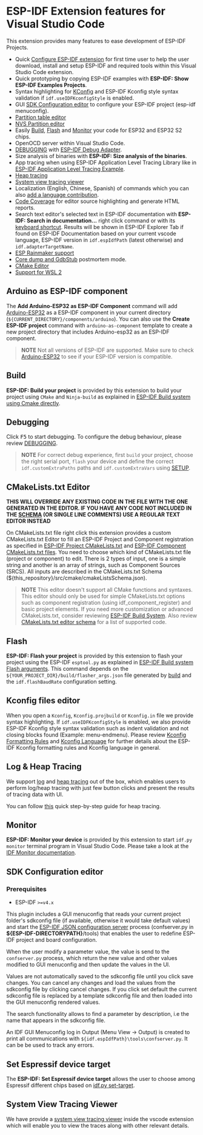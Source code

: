 # ESP-IDF Extension features for Visual Studio Code

This extension provides many features to ease development of ESP-IDF Projects.

- Quick [Configure ESP-IDF extension](./SETUP.md) for first time user to help the user download, install and setup ESP-IDF and required tools within this Visual Studio Code extension.
- Quick prototyping by copying ESP-IDF examples with **ESP-IDF: Show ESP-IDF Examples Projects**.
- Syntax highlighting for [KConfig](#Kconfig-files-editor) and ESP-IDF Kconfig style syntax validation if `idf.useIDFKconfigStyle` is enabled.
- GUI [SDK Configuration editor](#SDK-Configuration-editor) to configure your ESP-IDF project (esp-idf menuconfig).
- [Partition table editor](./PARTITION_TABLE_EDITOR.md)
- [NVS Partition editor](./NVS_PARTITION_EDITOR.md)
- Easily [Build](#Build), [Flash](#Flash) and [Monitor](#Monitor) your code for ESP32 and ESP32 S2 chips.
- OpenOCD server within Visual Studio Code.
- [DEBUGGING](./DEBUGGING.md) with [ESP-IDF Debug Adapter](https://github.com/espressif/esp-debug-adapter).
- Size analysis of binaries with **ESP-IDF: Size analysis of the binaries**.
- App tracing when using ESP-IDF Application Level Tracing Library like in [ESP-IDF Application Level Tracing Example](https://github.com/espressif/esp-idf/tree/master/examples/system/app_trace_to_host).
- [Heap tracing](./HEAP_TRACING.md)
- [System view tracing viewer](./SYS_VIEW_TRACING_VIEWER.md)
- Localization (English, Chinese, Spanish) of commands which you can also [add a language contribution](./LANG_CONTRIBUTE.md).
- [Code Coverage](./COVERAGE.md) for editor source highlighting and generate HTML reports.
- Search text editor's selected text in ESP-IDF documentation with **ESP-IDF: Search in documentation...** right click command or with its [keyboard shortcut](#Available-commands). Results will be shown in ESP-IDF Explorer Tab if found on ESP-IDF Documentation based on your current vscode language, ESP-IDF version in `idf.espIdfPath` (latest otherwise) and `idf.adapterTargetName`.
- [ESP Rainmaker support](./ESP_RAINMAKER.md)
- [Core dump and GdbStub](./POSTMORTEM.md) postmortem mode.
- [CMake Editor](#CMake-Editor)
- [Support for WSL 2](./WSL.md)

## Arduino as ESP-IDF component

The **Add Arduino-ESP32 as ESP-IDF Component** command will add [Arduino-ESP32](https://github.com/espressif/arduino-esp32) as a ESP-IDF component in your current directory (`${CURRENT_DIRECTORY}/components/arduino`). You can also use the **Create ESP-IDF project** command with `arduino-as-component` template to create a new project directory that includes Arduino-esp32 as an ESP-IDF component.

> **NOTE** Not all versions of ESP-IDF are supported. Make sure to check [Arduino-ESP32](https://github.com/espressif/arduino-esp32) to see if your ESP-IDF version is compatible.

## Build

**ESP-IDF: Build your project** is provided by this extension to build your project using `CMake` and `Ninja-build` as explained in [ESP-IDF Build system using Cmake directly](https://docs.espressif.com/projects/esp-idf/en/latest/esp32/api-guides/build-system.html#using-cmake-directly).

## Debugging

Click <kbd>F5</kbd> to start debugging. To configure the debug behaviour, please review [DEBUGGING](./DEBUGGING.md).

> **NOTE** For correct debug experience, first `build` your project, choose the right serial port, `flash` your device and define the correct `idf.customExtraPaths` paths and `idf.customExtraVars` using [SETUP](./SETUP.md).

## CMakeLists.txt Editor

**THIS WILL OVERRIDE ANY EXISTING CODE IN THE FILE WITH THE ONE GENERATED IN THE EDITOR. IF YOU HAVE ANY CODE NOT INCLUDED IN THE [SCHEMA](../cmakeListsSchema.json) (OR SINGLE LINE COMMENTS) USE A REGULAR TEXT EDITOR INSTEAD**

On CMakeLists.txt file right click this extension provides a custom CMakeLists.txt Editor to fill an ESP-IDF Project and Component registration as specified in [ESP-IDF Project CMakeLists.txt](https://docs.espressif.com/projects/esp-idf/en/latest/esp32/api-guides/build-system.html#project-cmakelists-file) and [ESP-IDF Component CMakeLists.txt files](https://docs.espressif.com/projects/esp-idf/en/latest/esp32/api-guides/build-system.html#component-cmakelists-files). You need to choose which kind of CMakeLists.txt file (project or component) to edit. There is 2 types of input, one is a simple string and another is an array of strings, such as Component Sources (SRCS). All inputs are described in the CMakeLists.txt Schema (\${this_repository}/src/cmake/cmakeListsSchema.json).

> **NOTE** This editor doesn't support all CMake functions and syntaxes. This editor should only be used for simple CMakeLists.txt options such as component registration (using idf_component_register) and basic project elements. If you need more customization or advanced CMakeLists.txt, consider reviewing [ESP-IDF Build System](https://docs.espressif.com/projects/esp-idf/en/latest/esp32/api-guides/build-system.html). Also review [CMakeLists.txt editor schema](../cmakeListsSchema.json) for a list of supported code.

## Flash

**ESP-IDF: Flash your project** is provided by this extension to flash your project using the ESP-IDF `esptool.py` as explained in [ESP-IDF Build system Flash arguments](https://docs.espressif.com/projects/esp-idf/en/latest/esp32/api-guides/build-system.html#flash-arguments). This command depends on the `${YOUR_PROJECT_DIR}/build/flasher_args.json` file generated by [build](#Build) and the `idf.flashBaudRate` configuration setting.

## Kconfig files editor

When you open a `Kconfig`, `Kconfig.projbuild` or `Kconfig.in` file we provide syntax highlighting. If `idf.useIDFKconfigStyle` is enabled, we also provide ESP-IDF Kconfig style syntax validation such as indent validation and not closing blocks found (Example: menu-endmenu). Please review [Kconfig Formatting Rules](https://docs.espressif.com/projects/esp-idf/en/latest/api-reference/kconfig.html) and [Kconfig Language](https://github.com/espressif/esp-idf/blob/master/tools/kconfig/kconfig-language.txt) for further details about the ESP-IDF Kconfig formatting rules and Kconfig language in general.

## Log & Heap Tracing

We support [log](https://docs.espressif.com/projects/esp-idf/en/latest/esp32/api-guides/app_trace.html) and [heap tracing](https://docs.espressif.com/projects/esp-idf/en/latest/esp32/api-reference/system/heap_debug.html) out of the box, which enables users to perform log/heap tracing with just few button clicks and present the results of tracing data with UI.

You can follow [this](./HEAP_TRACING.md) quick step-by-step guide for heap tracing.

## Monitor

**ESP-IDF: Monitor your device** is provided by this extension to start `idf.py monitor` terminal program in Visual Studio Code. Please take a look at the [IDF Monitor documentation](https://docs.espressif.com/projects/esp-idf/en/latest/esp32/api-guides/tools/idf-monitor.html?highlight=monitor).

## SDK Configuration editor

### Prerequisites

- ESP-IDF `>=v4.x`

This plugin includes a GUI menuconfig that reads your current project folder's sdkconfig file (if available, otherwise it would take default values) and start the [ESP-IDF JSON configuration server](https://docs.espressif.com/projects/esp-idf/en/latest/esp32/api-guides/build-system.html?highlight=confserver#json-configuration-server) process (confserver.py in **\${ESP-IDF-DIRECTORYPATH}**/tools) that enables the user to redefine ESP-IDF project and board configuration.

When the user modify a parameter value, the value is send to the `confserver.py` process, which return the new value and other values modified to GUI menuconfig and then update the values in the UI.

Values are not automatically saved to the sdkconfig file until you click save changes. You can cancel any changes and load the values from the sdkconfig file by clicking cancel changes. If you click set default the current sdkconfig file is replaced by a template sdkconfig file and then loaded into the GUI menuconfig rendered values.

The search functionality allows to find a parameter by description, i.e the name that appears in the sdkconfig file.

An IDF GUI Menuconfig log in Output (Menu View -> Output) is created to print all communications with `${idf.espIdfPath}\tools\confserver.py`. It can be be used to track any errors.

## Set Espressif device target

The **ESP-IDF: Set Espressif device target** allows the user to choose among Espressif different chips based on [idf.py set-target](https://docs.espressif.com/projects/esp-idf/en/latest/esp32/api-guides/build-system.html?highlight=target#selecting-idf-target).

## System View Tracing Viewer

We have provide a [system view tracing viewer](./SYS_VIEW_TRACING_VIEWER.md) inside the vscode extension which will enable you to view the traces along with other relevant details.
